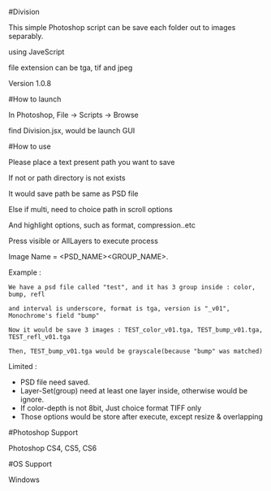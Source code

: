 #Division

This simple Photoshop script can be save each folder out to images separably.

using JaveScript

file extension can be tga, tif and jpeg

Version 1.0.8

#How to launch

In Photoshop, File -> Scripts -> Browse

find Division.jsx, would be launch GUI

#How to use

Please place a text present path you want to save

If not or path directory is not exists

It would save path be same as PSD file

Else if multi, need to choice path in scroll options

And highlight options, such as format, compression..etc

Press visible or AllLayers to execute process

Image Name = <PSD_NAME><INTERVAL><GROUP_NAME><VERSION>.<FORMAT>

Example :

    We have a psd file called "test", and it has 3 group inside : color, bump, refl

    and interval is underscore, format is tga, version is "_v01", Monochrome's field "bump"

    Now it would be save 3 images : TEST_color_v01.tga, TEST_bump_v01.tga, TEST_refl_v01.tga

    Then, TEST_bump_v01.tga would be grayscale(because "bump" was matched)

Limited :

* PSD file need saved.
* Layer-Set(group) need at least one layer inside, otherwise would be ignore.
* If color-depth is not 8bit, Just choice format TIFF only
* Those options would be store after execute, except resize & overlapping

#Photoshop Support

Photoshop CS4, CS5, CS6

#OS Support

Windows
